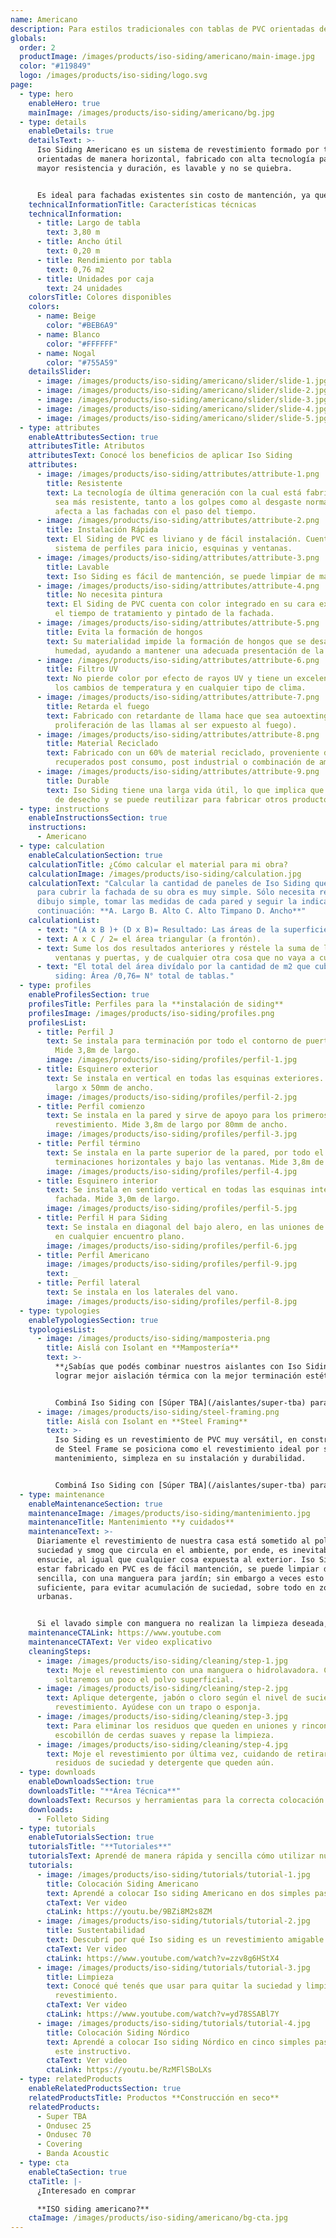 ```yaml
---
name: Americano
description: Para estilos tradicionales con tablas de PVC orientadas de manera horizontal.
globals:
  order: 2
  productImage: /images/products/iso-siding/americano/main-image.jpg
  color: "#119849"
  logo: /images/products/iso-siding/logo.svg
page:
  - type: hero
    enableHero: true
    mainImage: /images/products/iso-siding/americano/bg.jpg
  - type: details
    enableDetails: true
    detailsText: >-
      Iso Siding Americano es un sistema de revestimiento formado por tablas
      orientadas de manera horizontal, fabricado con alta tecnología para una
      mayor resistencia y duración, es lavable y no se quiebra.


      Es ideal para fachadas existentes sin costo de mantención, ya que no requiere pintura ni aplicación de otros productos. Además cuenta con una completa línea de accesorios para terminación, fabricados en el mismo color y materialidad del revestimiento. Es un producto de rápida y fácil instalación.
    technicalInformationTitle: Características técnicas
    technicalInformation:
      - title: Largo de tabla
        text: 3,80 m
      - title: Ancho útil
        text: 0,20 m
      - title: Rendimiento por tabla
        text: 0,76 m2
      - title: Unidades por caja
        text: 24 unidades
    colorsTitle: Colores disponibles
    colors:
      - name: Beige
        color: "#BEB6A9"
      - name: Blanco
        color: "#FFFFFF"
      - name: Nogal
        color: "#755A59"
    detailsSlider:
      - image: /images/products/iso-siding/americano/slider/slide-1.jpg
      - image: /images/products/iso-siding/americano/slider/slide-2.jpg
      - image: /images/products/iso-siding/americano/slider/slide-3.jpg
      - image: /images/products/iso-siding/americano/slider/slide-4.jpg
      - image: /images/products/iso-siding/americano/slider/slide-5.jpg
  - type: attributes
    enableAttributesSection: true
    attributesTitle: Atributos
    attributesText: Conocé los beneficios de aplicar Iso Siding
    attributes:
      - image: /images/products/iso-siding/attributes/attribute-1.png
        title: Resistente
        text: La tecnología de última generación con la cual está fabricado, permite que
          sea más resistente, tanto a los golpes como al desgaste normal que
          afecta a las fachadas con el paso del tiempo.
      - image: /images/products/iso-siding/attributes/attribute-2.png
        title: Instalación Rápida
        text: El Siding de PVC es liviano y de fácil instalación. Cuenta con un completo
          sistema de perfiles para inicio, esquinas y ventanas.
      - image: /images/products/iso-siding/attributes/attribute-3.png
        title: Lavable
        text: Iso Siding es fácil de mantención, se puede limpiar de manera sencilla.
      - image: /images/products/iso-siding/attributes/attribute-4.png
        title: No necesita pintura
        text: El Siding de PVC cuenta con color integrado en su cara exterior, ahorrando
          el tiempo de tratamiento y pintado de la fachada.
      - image: /images/products/iso-siding/attributes/attribute-5.png
        title: Evita la formación de hongos
        text: Su materialidad impide la formación de hongos que se desarrollan con la
          humedad, ayudando a mantener una adecuada presentación de la fachada.
      - image: /images/products/iso-siding/attributes/attribute-6.png
        title: Filtro UV
        text: No pierde color por efecto de rayos UV y tiene un excelente desempeño ante
          los cambios de temperatura y en cualquier tipo de clima.
      - image: /images/products/iso-siding/attributes/attribute-7.png
        title: Retarda el fuego
        text: Fabricado con retardante de llama hace que sea autoextinguible (retarda la
          proliferación de las llamas al ser expuesto al fuego).
      - image: /images/products/iso-siding/attributes/attribute-8.png
        title: Material Reciclado
        text: Fabricado con un 60% de material reciclado, proveniente de materiales
          recuperados post consumo, post industrial o combinación de ambos.
      - image: /images/products/iso-siding/attributes/attribute-9.png
        title: Durable
        text: Iso Siding tiene una larga vida útil, lo que implica que no es un material
          de desecho y se puede reutilizar para fabricar otros productos.
  - type: instructions
    enableInstructionsSection: true
    instructions:
      - Americano
  - type: calculation
    enableCalculationSection: true
    calculationTitle: ¿Cómo calcular el material para mi obra?
    calculationImage: /images/products/iso-siding/calculation.jpg
    calculationText: "Calcular la cantidad de paneles de Iso Siding que necesita
      para cubrir la fachada de su obra es muy simple. Sólo necesita realizar un
      dibujo simple, tomar las medidas de cada pared y seguir la indicaciones a
      continuación: **A. Largo B. Alto C. Alto Timpano D. Ancho**"
    calculationList:
      - text: "(A x B )+ (D x B)= Resultado: Las áreas de la superficie a cubrir."
      - text: A x C / 2= el área triangular (a frontón).
      - text: Sume los dos resultados anteriores y réstele la suma de las áreas de
          ventanas y puertas, y de cualquier otra cosa que no vaya a cubrir.
      - text: "El total del área divídalo por la cantidad de m2 que cubre una tabla de
          siding: Área /0,76= N° total de tablas."
  - type: profiles
    enableProfilesSection: true
    profilesTitle: Perfiles para la **instalación de siding**
    profilesImage: /images/products/iso-siding/profiles.png
    profilesList:
      - title: Perfil J
        text: Se instala para terminación por todo el contorno de puertas y ventanas.
          Mide 3,8m de largo.
        image: /images/products/iso-siding/profiles/perfil-1.jpg
      - title: Esquinero exterior
        text: Se instala en vertical en todas las esquinas exteriores. Mide 3,0m de
          largo x 50mm de ancho.
        image: /images/products/iso-siding/profiles/perfil-2.jpg
      - title: Perfil comienzo
        text: Se instala en la pared y sirve de apoyo para los primeros paneles de
          revestimiento. Mide 3,8m de largo por 80mm de ancho.
        image: /images/products/iso-siding/profiles/perfil-3.jpg
      - title: Perfil término
        text: Se instala en la parte superior de la pared, por todo el borde, para
          terminaciones horizontales y bajo las ventanas. Mide 3,8m de largo.
        image: /images/products/iso-siding/profiles/perfil-4.jpg
      - title: Esquinero interior
        text: Se instala en sentido vertical en todas las esquinas interiores de la
          fachada. Mide 3,0m de largo.
        image: /images/products/iso-siding/profiles/perfil-5.jpg
      - title: Perfil H para Siding
        text: Se instala en diagonal del bajo alero, en las uniones de siding vertical y
          en cualquier encuentro plano.
        image: /images/products/iso-siding/profiles/perfil-6.jpg
      - title: Perfil Americano
        image: /images/products/iso-siding/profiles/perfil-9.jpg
        text: _
      - title: Perfil lateral
        text: Se instala en los laterales del vano.
        image: /images/products/iso-siding/profiles/perfil-8.jpg
  - type: typologies
    enableTypologiesSection: true
    typologiesList:
      - image: /images/products/iso-siding/mamposteria.png
        title: Aislá con Isolant en **Mampostería**
        text: >-
          **¿Sabías que podés combinar nuestros aislantes con Iso Siding para
          lograr mejor aislación térmica con la mejor terminación estética?**


          Combiná Iso Siding con [Súper TBA](/aislantes/super-tba) para aumentar la aislación de mampostería.
      - image: /images/products/iso-siding/steel-framing.png
        title: Aislá con Isolant en **Steel Framing**
        text: >-
          Iso Siding es un revestimiento de PVC muy versátil, en construcciones
          de Steel Frame se posiciona como el revestimiento ideal por su bajo
          mantenimiento, simpleza en su instalación y durabilidad.


          Combiná Iso Siding con [Súper TBA](/aislantes/super-tba) para mejorar el aislamiento de tu tabique.
  - type: maintenance
    enableMaintenanceSection: true
    maintenanceImage: /images/products/iso-siding/mantenimiento.jpg
    maintenanceTitle: Mantenimiento **y cuidados**
    maintenanceText: >-
      Diariamente el revestimiento de nuestra casa está sometido al polvo,
      suciedad y smog que circula en el ambiente, por ende, es inevitable que se
      ensucie, al igual que cualquier cosa expuesta al exterior. Iso Siding al
      estar fabricado en PVC es de fácil mantención, se puede limpiar de manera
      sencilla, con una manguera para jardín; sin embargo a veces esto no es
      suficiente, para evitar acumulación de suciedad, sobre todo en zonas
      urbanas.


      Si el lavado simple con manguera no realizan la limpieza deseada, utilizar cepillo e hidro lavadora.
    maintenanceCTALink: https://www.youtube.com
    maintenanceCTAText: Ver video explicativo
    cleaningSteps:
      - image: /images/products/iso-siding/cleaning/step-1.jpg
        text: Moje el revestimiento con una manguera o hidrolavadora. Con esto
          soltaremos un poco el polvo superficial.
      - image: /images/products/iso-siding/cleaning/step-2.jpg
        text: Aplique detergente, jabón o cloro según el nivel de suciedad sobre el
          revestimiento. Ayúdese con un trapo o esponja.
      - image: /images/products/iso-siding/cleaning/step-3.jpg
        text: Para eliminar los residuos que queden en uniones y rincones, utilice un
          escobillón de cerdas suaves y repase la limpieza.
      - image: /images/products/iso-siding/cleaning/step-4.jpg
        text: Moje el revestimiento por última vez, cuidando de retirar todos los
          residuos de suciedad y detergente que queden aún.
  - type: downloads
    enableDownloadsSection: true
    downloadsTitle: "**Área Técnica**"
    downloadsText: Recursos y herramientas para la correcta colocación de nuestros productos.
    downloads:
      - Folleto Siding
  - type: tutorials
    enableTutorialsSection: true
    tutorialsTitle: "**Tutoriales**"
    tutorialsText: Aprendé de manera rápida y sencilla cómo utilizar nuestros productos.
    tutorials:
      - image: /images/products/iso-siding/tutorials/tutorial-1.jpg
        title: Colocación Siding Americano
        text: Aprendé a colocar Iso siding Americano en dos simples pasos en este video.
        ctaText: Ver video
        ctaLink: https://youtu.be/9BZi8M2s8ZM
      - image: /images/products/iso-siding/tutorials/tutorial-2.jpg
        title: Sustentabilidad
        text: Descubrí por qué Iso siding es un revestimiento amigable y ecológico.
        ctaText: Ver video
        ctaLink: https://www.youtube.com/watch?v=zzv8g6HStX4
      - image: /images/products/iso-siding/tutorials/tutorial-3.jpg
        title: Limpieza
        text: Conocé qué tenés que usar para quitar la suciedad y limpiar tu
          revestimiento.
        ctaText: Ver video
        ctaLink: https://www.youtube.com/watch?v=yd78SSABl7Y
      - image: /images/products/iso-siding/tutorials/tutorial-4.jpg
        title: Colocación Siding Nórdico
        text: Aprendé a colocar Iso siding Nórdico en cinco simples pasos a través de
          este instructivo.
        ctaText: Ver video
        ctaLink: https://youtu.be/RzMFlSBoLXs
  - type: relatedProducts
    enableRelatedProductsSection: true
    relatedProductsTitle: Productos **Construcción en seco**
    relatedProducts:
      - Super TBA
      - Ondusec 25
      - Ondusec 70
      - Covering
      - Banda Acoustic
  - type: cta
    enableCtaSection: true
    ctaTitle: |-
      ¿Interesado en comprar

      **ISO siding americano?**
    ctaImage: /images/products/iso-siding/americano/bg-cta.jpg
---
```


